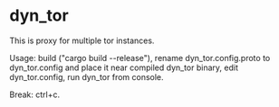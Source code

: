 # dyn_tor

This is proxy for multiple tor instances.

Usage: build ("cargo build --release"), rename dyn_tor.config.proto to dyn_tor.config and place it near compiled dyn_tor binary, edit dyn_tor.config, run dyn_tor from console.

Break: ctrl+c.
